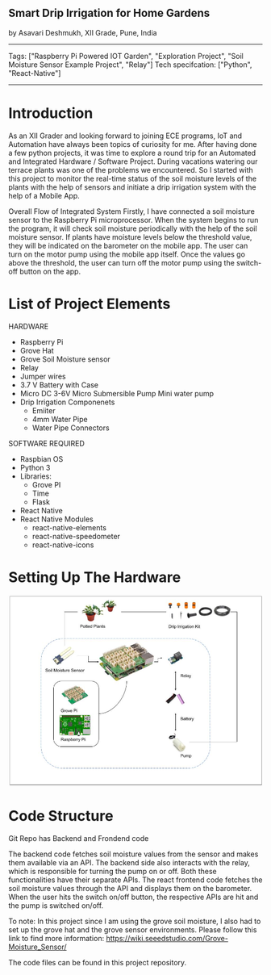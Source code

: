 ## Smart Drip Irrigation for Home Gardens

by Asavari Deshmukh, XII Grade, Pune, India

---

Tags: ["Raspberry Pi Powered IOT Garden", "Exploration Project", "Soil Moisture Sensor Example Project", "Relay"]
Tech specifcation: ["Python", "React-Native"]

---

# Introduction

As an XII Grader and looking forward to joining ECE programs, IoT and Automation have always been topics of curiosity for me. After having done a few python projects, it was time to explore a round trip for an Automated and Integrated Hardware / Software Project.
During vacations watering our terrace plants was one of the problems we encountered. So I started with this project to monitor the real-time status of the soil moisture levels of the plants with the help of sensors and initiate a drip irrigation system with the help of a Mobile App.

Overall Flow of Integrated System
Firstly, I have connected a soil moisture sensor to the Raspberry Pi microprocessor. When the system begins to run the program, it will check soil moisture periodically with the help of the soil moisture sensor. If plants have moisture levels below the threshold value, they will be indicated on the barometer on the mobile app. The user can turn on the motor pump using the mobile app itself. Once the values go above the threshold, the user can turn off the motor pump using the switch-off button on the app.

# List of Project Elements

HARDWARE

- Raspberry Pi
- Grove Hat
- Grove Soil Moisture sensor
- Relay
- Jumper wires
- 3.7 V Battery with Case
- Micro DC 3-6V Micro Submersible Pump Mini water pump
- Drip Irrigation Componenets
  - Emiiter
  - 4mm Water Pipe
  - Water Pipe Connectors

SOFTWARE REQUIRED

- Raspbian OS
- Python 3
- Libraries:
  - Grove PI
  - Time
  - Flask
- React Native
- React Native Modules
  - react-native-elements
  - react-native-speedometer
  - react-native-icons

# Setting Up The Hardware

![N](images/Soil%20Mositure%20Sensor%20Project.jpg)

# Code Structure

Git Repo has Backend and Frondend code

The backend code fetches soil moisture values from the sensor and makes them available via an API. The backend side also interacts with the relay, which is responsible for turning the pump on or off. Both these functionalities have their separate APIs.
The react frontend code fetches the soil moisture values through the API and displays them on the barometer. When the user hits the switch on/off button, the respective APIs are hit and the pump is switched on/off.

To note: In this project since I am using the grove soil moisture, I also had to set up the grove hat and the grove sensor environments. Please follow this link to find more information: https://wiki.seeedstudio.com/Grove-Moisture_Sensor/

The code files can be found in this project repository.
